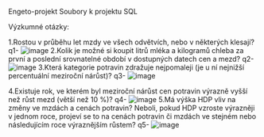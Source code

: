 Engeto-projekt
Soubory k projektu SQL

Výzkumné otázky:

1.Rostou v průběhu let mzdy ve všech odvětvích, nebo v některých klesají?
q1-
![image](https://github.com/user-attachments/assets/1b010ecc-9be4-45df-9626-77f2b34b7a7c)
2.Kolik je možné si koupit litrů mléka a kilogramů chleba za první a poslední srovnatelné období v dostupných datech cen a mezd?
q2-
![image](https://github.com/user-attachments/assets/2ea43e4d-9b6a-47bb-a586-09f6f3b76a3b)
3.Která kategorie potravin zdražuje nejpomaleji (je u ní nejnižší percentuální meziroční nárůst)? 
q3-
![image](https://github.com/user-attachments/assets/3f96af8c-5eec-4e4f-8309-efa218089d7a)

4.Existuje rok, ve kterém byl meziroční nárůst cen potravin výrazně vyšší než růst mezd (větší než 10 %)?
q4-
![image](https://github.com/user-attachments/assets/894dece4-3d7e-4604-b83e-354b2ee0f4a0)
5.Má výška HDP vliv na změny ve mzdách a cenách potravin? Neboli, pokud HDP vzroste výrazněji v jednom roce, projeví se to na cenách potravin či mzdách ve stejném nebo následujícím roce výraznějším růstem?
q5-
![image](https://github.com/user-attachments/assets/e3b7aca4-eac0-455c-ab73-587e9ec60b11)




